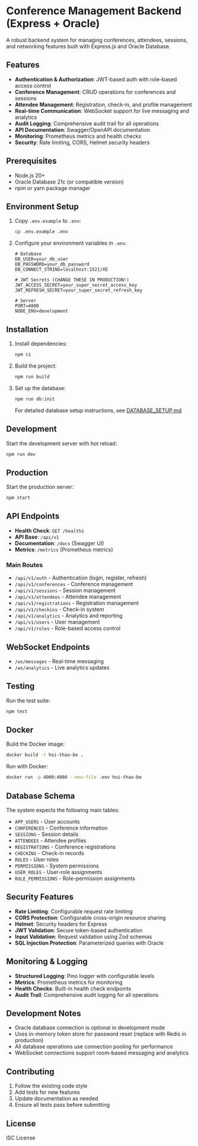 # Conference Management Backend (Express + Oracle)

A robust backend system for managing conferences, attendees, sessions, and networking features built with Express.js and Oracle Database.

## Features

- **Authentication & Authorization**: JWT-based auth with role-based access control
- **Conference Management**: CRUD operations for conferences and sessions
- **Attendee Management**: Registration, check-in, and profile management
- **Real-time Communication**: WebSocket support for live messaging and analytics
- **Audit Logging**: Comprehensive audit trail for all operations
- **API Documentation**: Swagger/OpenAPI documentation
- **Monitoring**: Prometheus metrics and health checks
- **Security**: Rate limiting, CORS, Helmet security headers

## Prerequisites

- Node.js 20+
- Oracle Database 21c (or compatible version)
- npm or yarn package manager

## Environment Setup

1. Copy `.env.example` to `.env`:

   ```bash
   cp .env.example .env
   ```

2. Configure your environment variables in `.env`:

   ```env
   # Database
   DB_USER=your_db_user
   DB_PASSWORD=your_db_password
   DB_CONNECT_STRING=localhost:1521/XE

   # JWT Secrets (CHANGE THESE IN PRODUCTION!)
   JWT_ACCESS_SECRET=your_super_secret_access_key
   JWT_REFRESH_SECRET=your_super_secret_refresh_key

   # Server
   PORT=4000
   NODE_ENV=development
   ```

## Installation

1. Install dependencies:

   ```bash
   npm ci
   ```

2. Build the project:

   ```bash
   npm run build
   ```

3. Set up the database:

   ```bash
   npm run db:init
   ```

   For detailed database setup instructions, see [DATABASE_SETUP.md](./DATABASE_SETUP.md)

## Development

Start the development server with hot reload:

```bash
npm run dev
```

## Production

Start the production server:

```bash
npm start
```

## API Endpoints

- **Health Check**: `GET /healthz`
- **API Base**: `/api/v1`
- **Documentation**: `/docs` (Swagger UI)
- **Metrics**: `/metrics` (Prometheus metrics)

### Main Routes

- `/api/v1/auth` - Authentication (login, register, refresh)
- `/api/v1/conferences` - Conference management
- `/api/v1/sessions` - Session management
- `/api/v1/attendees` - Attendee management
- `/api/v1/registrations` - Registration management
- `/api/v1/checkins` - Check-in system
- `/api/v1/analytics` - Analytics and reporting
- `/api/v1/users` - User management
- `/api/v1/roles` - Role-based access control

## WebSocket Endpoints

- `/ws/messages` - Real-time messaging
- `/ws/analytics` - Live analytics updates

## Testing

Run the test suite:

```bash
npm test
```

## Docker

Build the Docker image:

```bash
docker build -t hoi-thao-be .
```

Run with Docker:

```bash
docker run -p 4000:4000 --env-file .env hoi-thao-be
```

## Database Schema

The system expects the following main tables:

- `APP_USERS` - User accounts
- `CONFERENCES` - Conference information
- `SESSIONS` - Session details
- `ATTENDEES` - Attendee profiles
- `REGISTRATIONS` - Conference registrations
- `CHECKINS` - Check-in records
- `ROLES` - User roles
- `PERMISSIONS` - System permissions
- `USER_ROLES` - User-role assignments
- `ROLE_PERMISSIONS` - Role-permission assignments

## Security Features

- **Rate Limiting**: Configurable request rate limiting
- **CORS Protection**: Configurable cross-origin resource sharing
- **Helmet**: Security headers for Express
- **JWT Validation**: Secure token-based authentication
- **Input Validation**: Request validation using Zod schemas
- **SQL Injection Protection**: Parameterized queries with Oracle

## Monitoring & Logging

- **Structured Logging**: Pino logger with configurable levels
- **Metrics**: Prometheus metrics for monitoring
- **Health Checks**: Built-in health check endpoints
- **Audit Trail**: Comprehensive audit logging for all operations

## Development Notes

- Oracle database connection is optional in development mode
- Uses in-memory token store for password reset (replace with Redis in production)
- All database operations use connection pooling for performance
- WebSocket connections support room-based messaging and analytics

## Contributing

1. Follow the existing code style
2. Add tests for new features
3. Update documentation as needed
4. Ensure all tests pass before submitting

## License

ISC License
